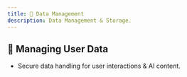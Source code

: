 ```yaml
---
title: 💾 Data Management
description: Data Management & Storage.
---
```


## 👥 Managing User Data

- Secure data handling for user interactions & AI content.